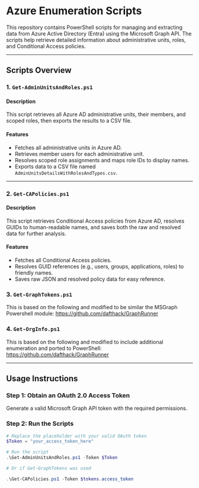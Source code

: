 # Azure Enumeration Scripts

This repository contains PowerShell scripts for managing and extracting data from Azure Active Directory (Entra) using the Microsoft Graph API. The scripts help retrieve detailed information about administrative units, roles, and Conditional Access policies.

---

## Scripts Overview

### 1. `Get-AdminUnitsAndRoles.ps1`

#### Description

This script retrieves all Azure AD administrative units, their members, and scoped roles, then exports the results to a CSV file.

#### Features

- Fetches all administrative units in Azure AD.
- Retrieves member users for each administrative unit.
- Resolves scoped role assignments and maps role IDs to display names.
- Exports data to a CSV file named `AdminUnitsDetailsWithRolesAndTypes.csv`.

---

### 2. `Get-CAPolicies.ps1`

#### Description

This script retrieves Conditional Access policies from Azure AD, resolves GUIDs to human-readable names, and saves both the raw and resolved data for further analysis.

#### Features

- Fetches all Conditional Access policies.
- Resolves GUID references (e.g., users, groups, applications, roles) to friendly names.
- Saves raw JSON and resolved policy data for easy reference.

### 3. `Get-GraphTokens.ps1`
This is based on the following and modified to be similar the MSGraph Powershell module:
https://github.com/dafthack/GraphRunner

### 4. `Get-OrgInfo.ps1`
This is based on the following and modified to include additional enumeration and ported to PowerShell:
https://github.com/dafthack/GraphRunner

---

## Usage Instructions

### Step 1: Obtain an OAuth 2.0 Access Token

Generate a valid Microsoft Graph API token with the required permissions.

### Step 2: Run the Scripts

```powershell
# Replace the placeholder with your valid OAuth token
$Token = "your_access_token_here"

# Run the script
.\Get-AdminUnitsAndRoles.ps1 -Token $Token

# Or if Get-GraphTokens was used

.\Get-CAPolicies.ps1 -Token $tokens.access_token
```
